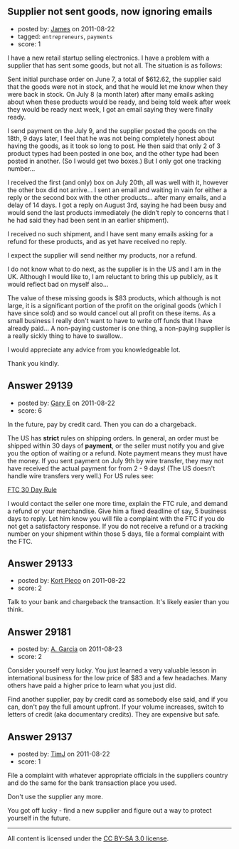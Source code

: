 ## Supplier not sent goods, now ignoring emails

- posted by: [James](https://stackexchange.com/users/-1/10239-james) on 2011-08-22
- tagged: `entrepreneurs`, `payments`
- score: 1

I have a new retail startup selling electronics. I have a problem with a supplier that has sent some goods, but not all. The situation is as follows:

  Sent initial purchase order on June 7, a total of $612.62, the supplier said that the goods were not in stock, and that he would let me know when they were back in stock. On July 8 (a month later) after many emails asking about when these products would be ready, and being told week after week they would be ready next week, I got an email saying they were finally ready.

  I send payment on the July 9, and the supplier posted the goods on the 18th, 9 days later, I feel that he was not being completely honest about having the goods, as it took so long to post. He then said that only 2 of 3 product types had been posted in one box, and the other type had been posted in another. (So I would get two boxes.) But I only got one tracking number...

  I received the first (and only) box on July 20th, all was well with it, however the other box did not arrive... I sent an email and waiting in vain for either a reply or the second box with the other products... after many emails, and a delay of 14 days. I got a reply on August 3rd, saying he had been busy and would send the last products immediately (he didn’t reply to concerns that I he had said they had been sent in an earlier shipment).

  I received no such shipment, and I have sent many emails asking for a refund for these products, and as yet have received no reply.

  I expect the supplier will send neither my products, nor a refund.

  I do not know what to do next, as the supplier is in the US and I am in the UK. Although I would like to, I am reluctant to bring this up publicly, as it would reflect bad on myself also...

  The value of these missing goods is $83 products, which although is not large, it is a significant portion of the profit on the original goods (which I have since sold) and so would cancel out all profit on these items. As a small business I really don't want to have to write off funds that I have already paid... A non-paying customer is one thing, a non-paying supplier is a really sickly thing to have to swallow..

  I would appreciate any advice from you knowledgeable lot.

Thank you kindly.


## Answer 29139

- posted by: [Gary E](https://stackexchange.com/users/-1/2587-gary-e) on 2011-08-22
- score: 6

<p>In the future, pay by credit card. Then you can do a chargeback.</p>

<p>The US has <strong>strict</strong> rules on shipping orders. In general, an order must be shipped within 30 days of <strong>payment</strong>, or the seller must notify you and give you the option of waiting or a refund. Note payment means they must have the money. If you sent payment on July 9th by wire transfer, they may not have received the actual payment for from 2 - 9 days! (The US doesn't handle wire transfers very well.) For US rules see:</p>

<p><a href="http://business.ftc.gov/documents/bus02-business-guide-mail-and-telephone-order-merchandise-rule" rel="nofollow">FTC 30 Day Rule</a></p>

<p>I would contact the seller one more time, explain the FTC rule, and demand a refund or your merchandise. Give him a fixed deadline of say, 5 business days to reply. Let him know you will file a complaint with the FTC if you do not get a satisfactory response. If you do not receive a refund or a tracking number on your shipment within those 5 days, file a formal complaint with the FTC.</p>



## Answer 29133

- posted by: [Kort Pleco](https://stackexchange.com/users/-1/7876-kort-pleco) on 2011-08-22
- score: 2

Talk to your bank and chargeback the transaction. It's likely easier than you think. 


## Answer 29181

- posted by: [A. Garcia](https://stackexchange.com/users/-1/1659-a-garcia) on 2011-08-23
- score: 2

Consider yourself very lucky. You just learned a very valuable lesson in international business for the low price of $83 and a few headaches. Many others have paid a higher price to learn what you just did. 

Find another supplier, pay by credit card as somebody else said, and if you can, don't pay the full amount upfront. If your volume increases, switch to letters of credit (aka documentary credits). They are expensive but safe. 


## Answer 29137

- posted by: [TimJ](https://stackexchange.com/users/-1/1172-timj) on 2011-08-22
- score: 1

File a complaint with whatever appropriate officials in the suppliers country and do the same for the bank transaction place you used.

Don't use the supplier any more. 

You got off lucky - find a new supplier and figure out a way to protect yourself in the future.





---

All content is licensed under the [CC BY-SA 3.0 license](https://creativecommons.org/licenses/by-sa/3.0/).
